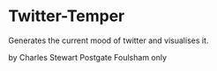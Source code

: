 # Twitter-Temper
Generates the current mood of twitter and visualises it.

by Charles Stewart Postgate Foulsham only
